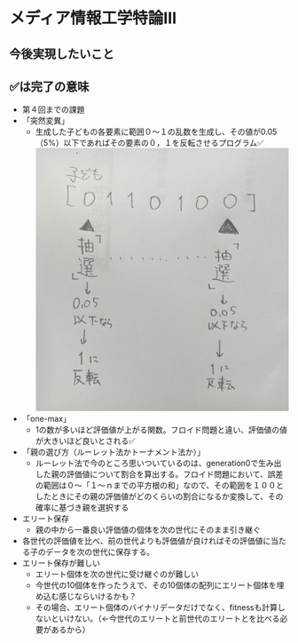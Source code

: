 # メディア情報工学特論Ⅲ
## 今後実現したいこと
## ✅は完了の意味
- 第４回までの課題
- 「突然変異」
  - 生成した子どもの各要素に範囲０～１の乱数を生成し、その値が0.05（5%）以下であればその要素の０，１を反転させるプログラム✅
  ![](./mutation.png)
- 「one-max」
  - 1の数が多いほど評価値が上がる関数。フロイド問題と違い、評価値の値が大きいほど良いとされる✅
- 「親の選び方（ルーレット法かトーナメント法か）」
  - ルーレット法で今のところ思いついているのは、generation0で生み出した親の評価値について割合を算出する。フロイド問題において、誤差の範囲は０～「１～ｎまでの平方根の和」なので、その範囲を１００としたときにその親の評価値がどのくらいの割合になるか変換して、その確率に基づき親を選択する
- エリート保存
  - 親の中から一番良い評価値の個体を次の世代にそのまま引き継ぐ
- 各世代の評価値を比べ、前の世代よりも評価値が良ければその評価値に当たる子のデータを次の世代に保存する。
- エリート保存が難しい
  - エリート個体を次の世代に受け継ぐのが難しい
  - 今世代の10個体を作ったうえで、その10個体の配列にエリート個体を埋め込む感じならいけるかも？
  - その場合、エリート個体のバイナリデータだけでなく、fitnessも計算しないといけない。（←今世代のエリートと前世代のエリートとを比べる必要があるから）